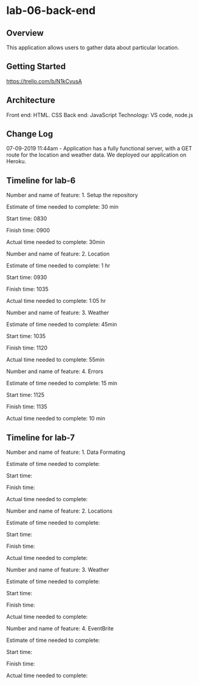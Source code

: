 # lab-06-back-end

## Overview
<!-- Provide a high level overview of what this application is and why you are building it, beyond the fact that it's an assignment for this class. (i.e. What's your problem domain?) -->
This application allows users to gather data about particular location. 

## Getting Started
<!-- What are the steps that a user must take in order to build this app on their own machine and get it running? -->
https://trello.com/b/N1kCvusA

## Architecture
<!-- Provide a detailed description of the application design. What technologies (languages, libraries, etc) you're using, and any other relevant design information. -->
Front end: HTML. CSS
Back end: JavaScript
Technology: VS code, node.js

## Change Log
<!-- Use this area to document the iterative changes made to your application as each feature is successfully implemented. Use time stamps. Here's an examples:

01-01-2001 4:59pm - Application now has a fully-functional express server, with a GET route for the location resource.

## Credits and Collaborations
<!-- Give credit (and a link) to other people or resources that helped you build this application. -->
07-09-2019 11:44am - Application has a fully functional server, with a GET route for the location and weather data. We deployed our application on Heroku. 



## Timeline for lab-6

Number and name of feature: 1. Setup the repository

Estimate of time needed to complete: 30 min

Start time: 0830

Finish time: 0900

Actual time needed to complete: 30min
    

Number and name of feature: 2. Location 

Estimate of time needed to complete: 1 hr

Start time: 0930

Finish time: 1035

Actual time needed to complete: 1:05 hr
  
  
Number and name of feature: 3. Weather

Estimate of time needed to complete: 45min

Start time: 1035

Finish time: 1120

Actual time needed to complete: 55min

  

Number and name of feature: 4. Errors

Estimate of time needed to complete: 15 min

Start time: 1125

Finish time: 1135

Actual time needed to complete: 10 min


## Timeline for lab-7
Number and name of feature: 1. Data Formating 

Estimate of time needed to complete: 

Start time: 

Finish time: 

Actual time needed to complete: 

  

Number and name of feature: 2. Locations

Estimate of time needed to complete: 

Start time: 

Finish time: 

Actual time needed to complete: 

  

Number and name of feature: 3. Weather

Estimate of time needed to complete: 

Start time: 

Finish time: 

Actual time needed to complete: 

  

Number and name of feature: 4. EventBrite

Estimate of time needed to complete: 

Start time: 

Finish time: 

Actual time needed to complete: 